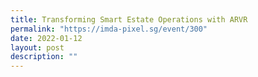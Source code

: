 ```yaml
---
title: Transforming Smart Estate Operations with ARVR
permalink: "https://imda-pixel.sg/event/300"
date: 2022-01-12
layout: post
description: ""
---
```

